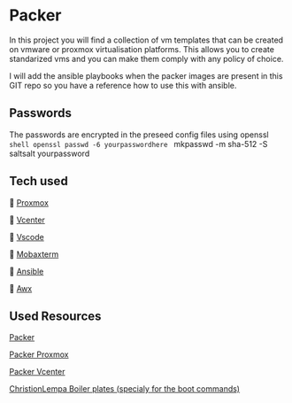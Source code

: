 # Packer
In this project you will find a collection of vm templates that can be created on vmware or proxmox virtualisation platforms.
This allows you to create standarized vms and you can make them comply with any policy of choice.

I will add the ansible playbooks when the packer images are present in this GIT repo so you have a reference how to use this with ansible.

## Passwords
The passwords are encrypted in the preseed config files using openssl
```shell openssl passwd -6 yourpasswordhere ```
mkpasswd -m sha-512 -S saltsalt yourpassword

## Tech used
🧊 [Proxmox](https://github.com/ChristianLempa/boilerplates/tree/main/packer/proxmox)

🧊 [Vcenter](https://www.vmware.com/products/cloud-infrastructure/vcenter)

🧊 [Vscode](https://code.visualstudio.com/)

🧊 [Mobaxterm](https://mobaxterm.mobatek.net/)

🧊 [Ansible](https://docs.ansible.com/)

🧊 [Awx](https://github.com/ansible/awx)

## Used Resources
[Packer](https://www.packer.io/)

[Packer Proxmox](https://developer.hashicorp.com/packer/integrations/hashicorp/proxmox/latest/components/builder/iso)

[Packer Vcenter](https://developer.hashicorp.com/packer/integrations/hashicorp/vsphere/latest/components/builder/vsphere-iso)

[ChristionLempa Boiler plates (specialy for the boot commands)](https://github.com/ChristianLempa/boilerplates/tree/main/packer/proxmox)